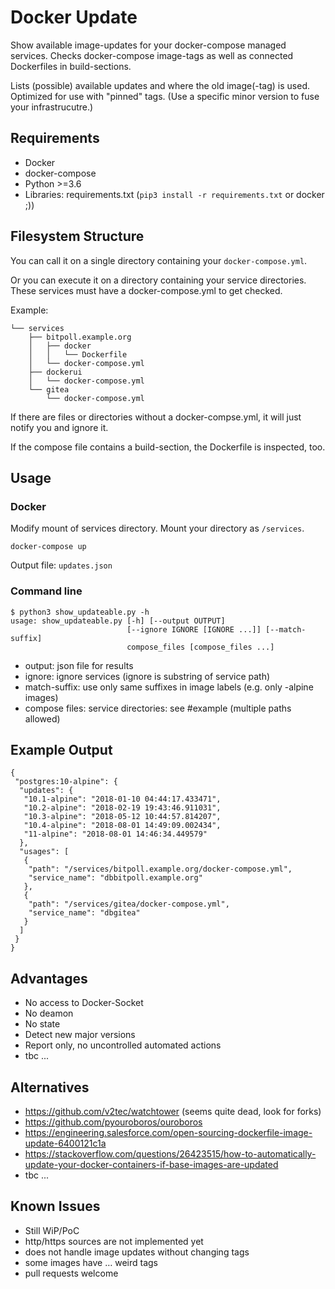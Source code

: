 Docker Update
=============

Show available image-updates for your docker-compose managed services. Checks docker-compose image-tags as well as connected Dockerfiles in build-sections. 

Lists (possible) available updates and where the old image(-tag) is used. Optimized for use with "pinned" tags. (Use a specific minor version to fuse your infrastrucutre.)


Requirements
------------

* Docker
* docker-compose
* Python >=3.6
* Libraries: requirements.txt (`pip3 install -r requirements.txt` or docker ;))


Filesystem Structure
--------------------

You can call it on a single directory containing your `docker-compose.yml`. 

Or you can execute it on a directory containing your service directories. These services must have a docker-compose.yml to get checked.

Example:
```
└── services
    ├── bitpoll.example.org
    │   ├── docker
    │   │   └── Dockerfile
    │   └── docker-compose.yml
    ├── dockerui
    │   └── docker-compose.yml
    └── gitea
        └── docker-compose.yml
```

If there are files or directories without a docker-compse.yml, it will just notify you and ignore it. 

If the compose file contains a build-section, the Dockerfile is inspected, too.

Usage
----

### Docker

Modify mount of services directory. Mount your directory as `/services`.

```
docker-compose up
```

Output file: `updates.json`

### Command line

```
$ python3 show_updateable.py -h
usage: show_updateable.py [-h] [--output OUTPUT]
                          [--ignore IGNORE [IGNORE ...]] [--match-suffix]
                          compose_files [compose_files ...]
```

* output: json file for results
* ignore: ignore services (ignore is substring of service path)
* match-suffix: use only same suffixes in image labels (e.g. only -alpine images)
* compose files: service directories: see #example (multiple paths allowed)


Example Output
--------------

```
{
 "postgres:10-alpine": {
  "updates": {
   "10.1-alpine": "2018-01-10 04:44:17.433471",
   "10.2-alpine": "2018-02-19 19:43:46.911031",
   "10.3-alpine": "2018-05-12 10:44:57.814207",
   "10.4-alpine": "2018-08-01 14:49:09.002434",
   "11-alpine": "2018-08-01 14:46:34.449579"
  },
  "usages": [
   {
    "path": "/services/bitpoll.example.org/docker-compose.yml",
    "service_name": "dbbitpoll.example.org"
   },
   {
    "path": "/services/gitea/docker-compose.yml",
    "service_name": "dbgitea"
   }
  ]
 }
}
```


Advantages
----------

* No access to Docker-Socket
* No deamon
* No state
* Detect new major versions
* Report only, no uncontrolled automated actions
* tbc ...


Alternatives
------------

* https://github.com/v2tec/watchtower (seems quite dead, look for forks)
* https://github.com/pyouroboros/ouroboros
* https://engineering.salesforce.com/open-sourcing-dockerfile-image-update-6400121c1a
* https://stackoverflow.com/questions/26423515/how-to-automatically-update-your-docker-containers-if-base-images-are-updated
* tbc ...


Known Issues
------------

* Still WiP/PoC
* http/https sources are not implemented yet
* does not handle image updates without changing tags
* some images have … weird tags
* pull requests welcome

